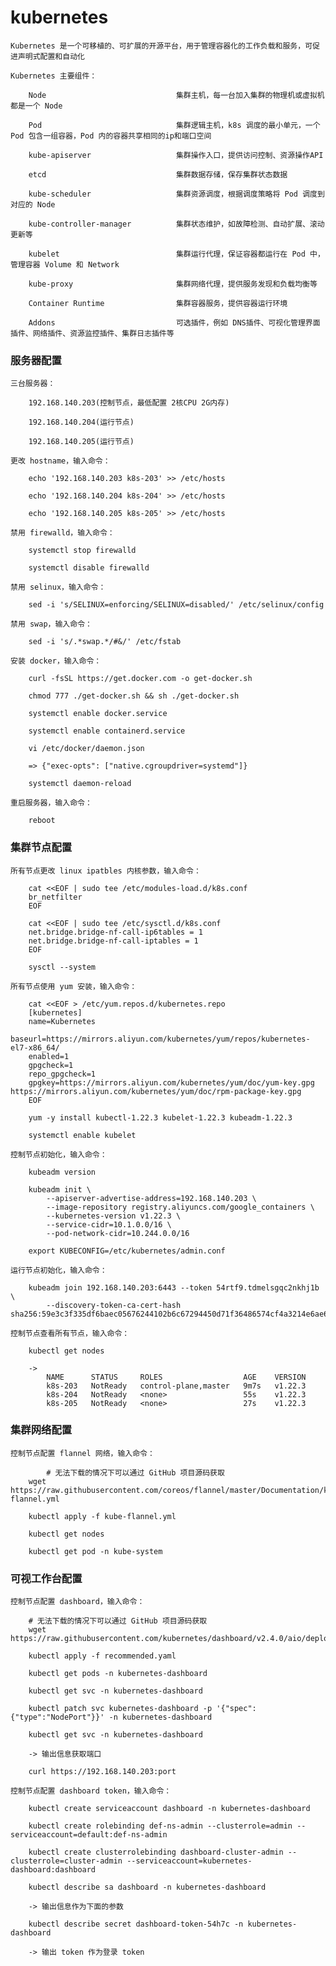 
# kubernetes

	Kubernetes 是一个可移植的、可扩展的开源平台，用于管理容器化的工作负载和服务，可促进声明式配置和自动化

	Kubernetes 主要组件：

		Node                             集群主机，每一台加入集群的物理机或虚拟机都是一个 Node

		Pod                              集群逻辑主机，k8s 调度的最小单元，一个 Pod 包含一组容器，Pod 内的容器共享相同的ip和端口空间

		kube-apiserver                   集群操作入口，提供访问控制、资源操作API

		etcd                             集群数据存储，保存集群状态数据

		kube-scheduler                   集群资源调度，根据调度策略将 Pod 调度到对应的 Node

		kube-controller-manager          集群状态维护，如故障检测、自动扩展、滚动更新等

		kubelet                          集群运行代理，保证容器都运行在 Pod 中，管理容器 Volume 和 Network

		kube-proxy                       集群网络代理，提供服务发现和负载均衡等

		Container Runtime                集群容器服务，提供容器运行环境

		Addons                           可选插件，例如 DNS插件、可视化管理界面插件、网络插件、资源监控插件、集群日志插件等

### 服务器配置

	三台服务器：

		192.168.140.203(控制节点，最低配置 2核CPU 2G内存)

		192.168.140.204(运行节点)

		192.168.140.205(运行节点)

	更改 hostname，输入命令：

		echo '192.168.140.203 k8s-203' >> /etc/hosts

		echo '192.168.140.204 k8s-204' >> /etc/hosts

		echo '192.168.140.205 k8s-205' >> /etc/hosts

	禁用 firewalld，输入命令：

		systemctl stop firewalld

		systemctl disable firewalld

	禁用 selinux，输入命令：

		sed -i 's/SELINUX=enforcing/SELINUX=disabled/' /etc/selinux/config

	禁用 swap，输入命令：

		sed -i 's/.*swap.*/#&/' /etc/fstab

	安装 docker，输入命令：

		curl -fsSL https://get.docker.com -o get-docker.sh

		chmod 777 ./get-docker.sh && sh ./get-docker.sh

		systemctl enable docker.service

		systemctl enable containerd.service

		vi /etc/docker/daemon.json

		=> {"exec-opts": ["native.cgroupdriver=systemd"]}

		systemctl daemon-reload

	重启服务器，输入命令：

		reboot

### 集群节点配置

	所有节点更改 linux ipatbles 内核参数，输入命令：

		cat <<EOF | sudo tee /etc/modules-load.d/k8s.conf
		br_netfilter
		EOF

		cat <<EOF | sudo tee /etc/sysctl.d/k8s.conf
		net.bridge.bridge-nf-call-ip6tables = 1
		net.bridge.bridge-nf-call-iptables = 1
		EOF

		sysctl --system

	所有节点使用 yum 安装，输入命令：

		cat <<EOF > /etc/yum.repos.d/kubernetes.repo
		[kubernetes]
		name=Kubernetes
		baseurl=https://mirrors.aliyun.com/kubernetes/yum/repos/kubernetes-el7-x86_64/
		enabled=1
		gpgcheck=1
		repo_gpgcheck=1
		gpgkey=https://mirrors.aliyun.com/kubernetes/yum/doc/yum-key.gpg https://mirrors.aliyun.com/kubernetes/yum/doc/rpm-package-key.gpg
		EOF

		yum -y install kubectl-1.22.3 kubelet-1.22.3 kubeadm-1.22.3

		systemctl enable kubelet

	控制节点初始化，输入命令：

		kubeadm version

		kubeadm init \
			--apiserver-advertise-address=192.168.140.203 \
			--image-repository registry.aliyuncs.com/google_containers \
			--kubernetes-version v1.22.3 \
			--service-cidr=10.1.0.0/16 \
			--pod-network-cidr=10.244.0.0/16

		export KUBECONFIG=/etc/kubernetes/admin.conf

	运行节点初始化，输入命令：

		kubeadm join 192.168.140.203:6443 --token 54rtf9.tdmelsgqc2nkhj1b \
			--discovery-token-ca-cert-hash sha256:59e3c3f335df6baec05676244102b6c67294450d71f36486574cf4a3214e6ae6

	控制节点查看所有节点，输入命令：

		kubectl get nodes

		->
			NAME      STATUS     ROLES                  AGE    VERSION
			k8s-203   NotReady   control-plane,master   9m7s   v1.22.3
			k8s-204   NotReady   <none>                 55s    v1.22.3
			k8s-205   NotReady   <none>                 27s    v1.22.3

### 集群网络配置

	控制节点配置 flannel 网络，输入命令：

			# 无法下载的情况下可以通过 GitHub 项目源码获取
		wget https://raw.githubusercontent.com/coreos/flannel/master/Documentation/kube-flannel.yml

		kubectl apply -f kube-flannel.yml

		kubectl get nodes

		kubectl get pod -n kube-system

### 可视工作台配置

	控制节点配置 dashboard，输入命令：

		# 无法下载的情况下可以通过 GitHub 项目源码获取
		wget https://raw.githubusercontent.com/kubernetes/dashboard/v2.4.0/aio/deploy/recommended.yaml

		kubectl apply -f recommended.yaml

		kubectl get pods -n kubernetes-dashboard

		kubectl get svc -n kubernetes-dashboard

		kubectl patch svc kubernetes-dashboard -p '{"spec":{"type":"NodePort"}}' -n kubernetes-dashboard

		kubectl get svc -n kubernetes-dashboard

		-> 输出信息获取端口

		curl https://192.168.140.203:port

	控制节点配置 dashboard token，输入命令：

		kubectl create serviceaccount dashboard -n kubernetes-dashboard

		kubectl create rolebinding def-ns-admin --clusterrole=admin --serviceaccount=default:def-ns-admin

		kubectl create clusterrolebinding dashboard-cluster-admin --clusterrole=cluster-admin --serviceaccount=kubernetes-dashboard:dashboard

		kubectl describe sa dashboard -n kubernetes-dashboard

		-> 输出信息作为下面的参数

		kubectl describe secret dashboard-token-54h7c -n kubernetes-dashboard

		-> 输出 token 作为登录 token

